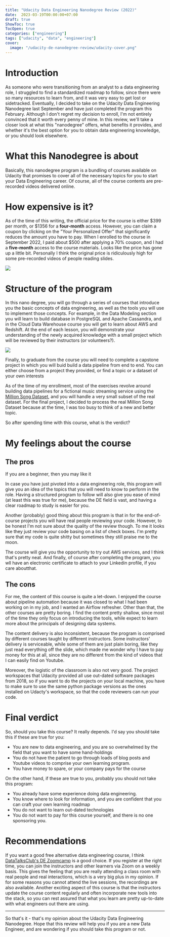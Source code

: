 ```yaml
---
title: "Udacity Data Engineering Nanodegree Review (2022)"
date:  2023-03-19T00:00:00+07:00
draft: true
ShowToc: true
TocOpen: true
categories: ["engineering"]
tags: ["udacity", "data", "engineering"]
cover:
  image: "/udacity-de-nanodegree-review/udacity-cover.png"
---
```


# Introduction
As someone who were transitioning from an analyst to a data engineering role, I struggled to find a standardized roadmap to follow, since there were so many resources to learn from, and it was very easy to get lost or sidetracked. Eventually, I decided to take on the Udacity Data Engineering Nanodegree last September and have just completed the program this February. Although I don't regret my decision to enroll, I'm not entirely convinced that it worth every penny of mine. In this review, we'll take a closer look at what this "nanodegree" offers, what benefits it provides, and whether it's the best option for you to obtain data engineering knowledge, or you should look elsewhere.

# What this Nanodegree is about

Basically, this nanodegree program is a bundling of courses available on Udacity that promises to cover all of the necessary topics for you to start your Data Engineering career. Of course, all of the course contents are pre-recorded videos delivered online.

# How expensive is it?
As of the time of this writing, the official price for the course is either $399 per month, or $1356 for a **four-month** access. However, you can claim a coupon by clicking on the "Your Personalized Offer" that significantly reduces the amount you have to pay. 
When I enrolled to the course in September 2022,  I paid about $500 after applying a 70% coupon, and I had a **five-month** access to the course materials. Looks like the price has gone up a little bit.
Personally I think the original price is ridiculously high for some pre-recorded videos of people reading slides. 

![](/udacity-de-nanodegree-review/course-price.png)

# Structure of the program
In this nano degree, you will go through a series of courses that introduce you the basic concepts of data engineering, as well as the tools you will use to implement those concepts. For example, in the Data Modeling section you will learn to build database in PostgreSQL and Apache Cassandra, and in the Cloud Data Warehouse course you will get to learn about AWS and Redshift. At the end of each lesson, you will demonstrate your understanding of the newly acquired knowledge with a small project which will be reviewed by their instructors (or volunteers?). 

![](/udacity-de-nanodegree-review/course-content.png)


Finally, to graduate from the course you will need to complete a capstone project in which you will buid build a data pipeline from end to end. You can either choose from a project they provided, or find a topic or a dataset of your own interests

As of the time of my enrollment, most of the exercises revolve around building data pipelines for a fictional music streaming service using the [Million Song Dataset](http://millionsongdataset.com/), and you will handle a very small subset of the real dataset. For the final project, I decided to process the real Million Song Dataset because at the time, I was too busy to think of a new and better topic.

So after spending time with this course, what is the verdict?

# My feelings about the course

## The pros
If you are a beginner, then you may like it

In case you have just pivoted into a data engineering role, this program will give you an idea of the topics that you will need to know to perform in the role. Having a structured program to follow will also give you ease of mind (at least this was true for me), because the DE field is vast, and having a clear roadmap to study is easier for you.

Another (probably) good thing about this program is that in for the end-of-course projects you will have real people reviewing your code. However, to be honest I'm not sure about the quality of the review though. To me it looks like they just review your code basing on a list of check boxes. I'm pretty sure that my code is quite shitty but sometimes they still praise me to the moon.

The course will give you the opportunity to try out AWS services, and I think that's pretty neat. And finally, of course after completing the program, you wll have an electronic certificate to attach to your Linkedin profile, if you care aboutthat.

## The cons
For me, the content of this course is quite a let-down. I enjoyed the course about pipeline automation because it was closed to what I had been working on in my job, and I wanted an Airflow refresher. Other than that, the other courses are pretty boring. I find the content pretty shallow, since most of the time they only focus on introducing the tools, while expect to learn more about the principals of designing data systems.

The content delivery is also inconsistent, because the program is comprised by different courses taught by different instructors.  Some instructors' delivery is serviceable, while some of them are just plain boring, like they just read everything off the slide, which made me wonder why I have to pay money for this at all, since they are no different from the kind of videos that I can easily find on Youtube.

Moreover, the logistic of the classroom is also not very good. The project workspaces that Udacity provided all use out-dated software packages from 2018, so if you want to do the projects on your local machine, you have to make sure to use the same python package versions as the ones installed on Udacty's workspace, so that the code reviewers can run your code. 

# Final verdict
So, should you take this course? It really depends. I'd say you should take this if these  are true for you:
- You are new to data engineering, and you are so overwhelmed by the field that you want to have some hand-holdings
- You do not have the patient to go through loads of blog posts and Youtube videos to comprise your own learning program.
- You have money to spare, or your company pays for the course

On the other hand, if these are true to you, probably you should not take this program:
- You already have some experience doing data engineering. 
- You know where to look for information, and you are confident that you can craft your own learning roadmap
- You do not want to learn out-dated technologies
- You do not want to pay for this course yourself, and there is no one sponsoring you.

# Recommendations

If you want a good free alternative data engineering course, I think [DataTalksClub's DE Zoomcamp](https://github.com/DataTalksClub/data-engineering-zoomcamp) is a good choice. 
If you register at the right time, you can join the instructors and other learners via Zoom on a weekly basis. This gives the feeling that you are really attending a class room with real people and real interactions, which is a very big plus in my opinion. If for some reasons you cannot attend the live sessions, the recordings are also available. Another exciting aspect of this course is that the instructors update the course content regularly and often incorporate new tools into the stack, so you can rest assured that what you learn are pretty up-to-date with what engineers out there are using.

--- 
So that's it - that's my opinion about the Udacity Data Engineering Nanodegree. Hope that this review will help you if you are a new Data Engineer, and are wondering if you should take this program or not.